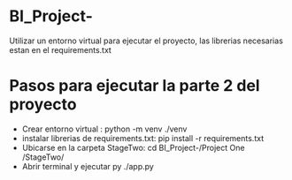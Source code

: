# BI_Project-

Utilizar un entorno virtual para ejecutar el proyecto, las librerias necesarias estan en el requirements.txt


# Pasos para ejecutar la parte 2 del proyecto 

* Crear entorno virtual : python -m venv ./venv
* instalar librerias de requirements.txt: pip install -r requirements.txt
* Ubicarse en la carpeta StageTwo: cd BI_Project-/Project One /StageTwo/
* Abrir terminal y ejecutar py ./app.py
